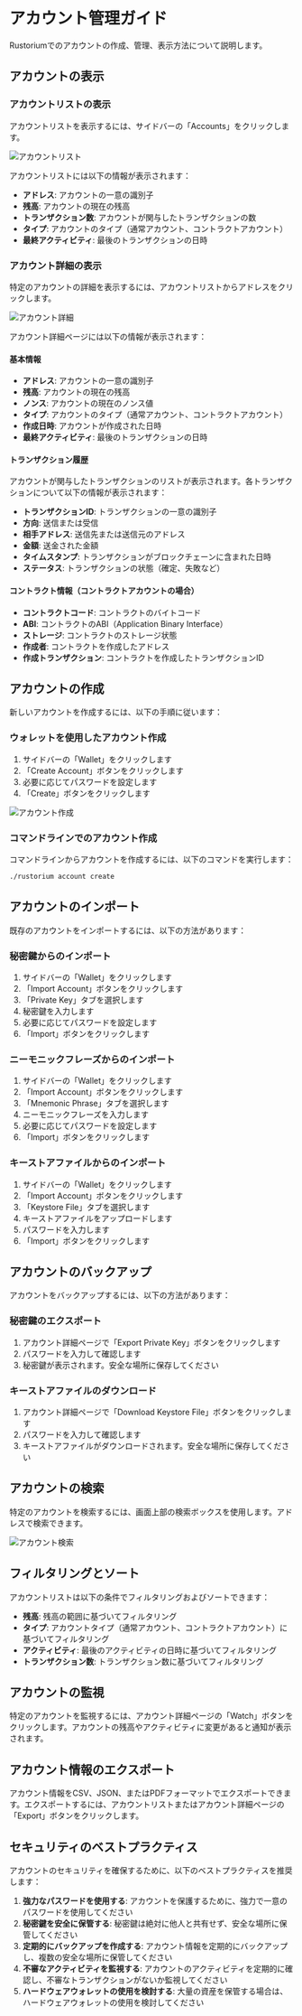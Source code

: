 # アカウント管理ガイド

Rustoriumでのアカウントの作成、管理、表示方法について説明します。

## アカウントの表示

### アカウントリストの表示

アカウントリストを表示するには、サイドバーの「Accounts」をクリックします。

![アカウントリスト](../images/accounts-list.png)

アカウントリストには以下の情報が表示されます：

- **アドレス**: アカウントの一意の識別子
- **残高**: アカウントの現在の残高
- **トランザクション数**: アカウントが関与したトランザクションの数
- **タイプ**: アカウントのタイプ（通常アカウント、コントラクトアカウント）
- **最終アクティビティ**: 最後のトランザクションの日時

### アカウント詳細の表示

特定のアカウントの詳細を表示するには、アカウントリストからアドレスをクリックします。

![アカウント詳細](../images/account-details.png)

アカウント詳細ページには以下の情報が表示されます：

#### 基本情報

- **アドレス**: アカウントの一意の識別子
- **残高**: アカウントの現在の残高
- **ノンス**: アカウントの現在のノンス値
- **タイプ**: アカウントのタイプ（通常アカウント、コントラクトアカウント）
- **作成日時**: アカウントが作成された日時
- **最終アクティビティ**: 最後のトランザクションの日時

#### トランザクション履歴

アカウントが関与したトランザクションのリストが表示されます。各トランザクションについて以下の情報が表示されます：

- **トランザクションID**: トランザクションの一意の識別子
- **方向**: 送信または受信
- **相手アドレス**: 送信先または送信元のアドレス
- **金額**: 送金された金額
- **タイムスタンプ**: トランザクションがブロックチェーンに含まれた日時
- **ステータス**: トランザクションの状態（確定、失敗など）

#### コントラクト情報（コントラクトアカウントの場合）

- **コントラクトコード**: コントラクトのバイトコード
- **ABI**: コントラクトのABI（Application Binary Interface）
- **ストレージ**: コントラクトのストレージ状態
- **作成者**: コントラクトを作成したアドレス
- **作成トランザクション**: コントラクトを作成したトランザクションID

## アカウントの作成

新しいアカウントを作成するには、以下の手順に従います：

### ウォレットを使用したアカウント作成

1. サイドバーの「Wallet」をクリックします
2. 「Create Account」ボタンをクリックします
3. 必要に応じてパスワードを設定します
4. 「Create」ボタンをクリックします

![アカウント作成](../images/create-account.png)

### コマンドラインでのアカウント作成

コマンドラインからアカウントを作成するには、以下のコマンドを実行します：

```bash
./rustorium account create
```

## アカウントのインポート

既存のアカウントをインポートするには、以下の方法があります：

### 秘密鍵からのインポート

1. サイドバーの「Wallet」をクリックします
2. 「Import Account」ボタンをクリックします
3. 「Private Key」タブを選択します
4. 秘密鍵を入力します
5. 必要に応じてパスワードを設定します
6. 「Import」ボタンをクリックします

### ニーモニックフレーズからのインポート

1. サイドバーの「Wallet」をクリックします
2. 「Import Account」ボタンをクリックします
3. 「Mnemonic Phrase」タブを選択します
4. ニーモニックフレーズを入力します
5. 必要に応じてパスワードを設定します
6. 「Import」ボタンをクリックします

### キーストアファイルからのインポート

1. サイドバーの「Wallet」をクリックします
2. 「Import Account」ボタンをクリックします
3. 「Keystore File」タブを選択します
4. キーストアファイルをアップロードします
5. パスワードを入力します
6. 「Import」ボタンをクリックします

## アカウントのバックアップ

アカウントをバックアップするには、以下の方法があります：

### 秘密鍵のエクスポート

1. アカウント詳細ページで「Export Private Key」ボタンをクリックします
2. パスワードを入力して確認します
3. 秘密鍵が表示されます。安全な場所に保存してください

### キーストアファイルのダウンロード

1. アカウント詳細ページで「Download Keystore File」ボタンをクリックします
2. パスワードを入力して確認します
3. キーストアファイルがダウンロードされます。安全な場所に保存してください

## アカウントの検索

特定のアカウントを検索するには、画面上部の検索ボックスを使用します。アドレスで検索できます。

![アカウント検索](../images/account-search.png)

## フィルタリングとソート

アカウントリストは以下の条件でフィルタリングおよびソートできます：

- **残高**: 残高の範囲に基づいてフィルタリング
- **タイプ**: アカウントタイプ（通常アカウント、コントラクトアカウント）に基づいてフィルタリング
- **アクティビティ**: 最後のアクティビティの日時に基づいてフィルタリング
- **トランザクション数**: トランザクション数に基づいてフィルタリング

## アカウントの監視

特定のアカウントを監視するには、アカウント詳細ページの「Watch」ボタンをクリックします。アカウントの残高やアクティビティに変更があると通知が表示されます。

## アカウント情報のエクスポート

アカウント情報をCSV、JSON、またはPDFフォーマットでエクスポートできます。エクスポートするには、アカウントリストまたはアカウント詳細ページの「Export」ボタンをクリックします。

## セキュリティのベストプラクティス

アカウントのセキュリティを確保するために、以下のベストプラクティスを推奨します：

1. **強力なパスワードを使用する**: アカウントを保護するために、強力で一意のパスワードを使用してください
2. **秘密鍵を安全に保管する**: 秘密鍵は絶対に他人と共有せず、安全な場所に保管してください
3. **定期的にバックアップを作成する**: アカウント情報を定期的にバックアップし、複数の安全な場所に保管してください
4. **不審なアクティビティを監視する**: アカウントのアクティビティを定期的に確認し、不審なトランザクションがないか監視してください
5. **ハードウェアウォレットの使用を検討する**: 大量の資産を保管する場合は、ハードウェアウォレットの使用を検討してください